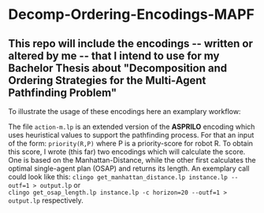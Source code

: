 # Decomp-Ordering-Encodings-MAPF
This repo will include the encodings -- written or altered by me -- that I intend to use for my Bachelor Thesis about "Decomposition and Ordering Strategies for the Multi-Agent Pathfinding Problem" 
---

To illustrate the usage of these encodings here an examplary workflow:

  The file ```action-m.lp``` is an extended version of the **ASPRILO** encoding which uses heuristical values to support the pathfinding process. 
  For that an input of the form: ```priority(R,P)``` where P is a priority-score for robot R. To obtain this score, I wrote (this far) two encodings which will calculate the score. One is based on the Manhattan-Distance, while the other first calculates the optimal single-agent plan (OSAP) and returns its length. An exemplary call could look like this: 
```clingo get_manhattan_distance.lp instance.lp --outf=1 > output.lp``` or  
```clingo get_osap_length.lp instance.lp -c horizon=20 --outf=1 > output.lp``` respectively.
